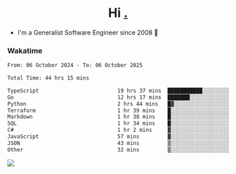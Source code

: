 <h1 align="center">Hi <a href="https://www.hackerrank.com/erasmosaraujo">.</a></h1>
 
- I'm a Generalist Software Engineer  since 2008 🚀
<!--  
<p align="left">
  <a href="https://github.com/erasmosoares/github-readme-stats">
    <img
      align="center"
      src="https://github-readme-stats.vercel.app/api/top-langs/?username=erasmosoares&theme=radical&layout=compact"
    />
  </a>
  <a href="https://github.com/erasmosoares/github-readme-stats">
    [![Harlok's WakaTime stats](https://github-readme-stats.vercel.app/api/wakatime?username=ffflabs)](https://github.com/anuraghazra/github-readme-stats)
  </a>
</p>

<!--
 ### Repo 
 
<p align="left">
 <a href="https://github.com/erasmosoares/github-readme-stats">
    <img
      align="center"
      height="165"
      src="https://github-readme-stats.vercel.app/api/pin?username=erasmosoares&repo=sample-node&title_color=fff&icon_color=f9f9f9&text_color=9f9f9f&bg_color=151515"
    />
  </a>
  <a href="https://github.com/erasmosoares/github-readme-stats">
    <img
      align="center"
      height="165"
      src="https://github-readme-stats.vercel.app/api/pin?username=erasmosoares&repo=sample-node&title_color=fff&icon_color=f9f9f9&text_color=9f9f9f&bg_color=151515"
    />
  </a>
</p>
-->

 ### Wakatime 

<!--START_SECTION:waka-->

```txt
From: 06 October 2024 - To: 06 October 2025

Total Time: 44 hrs 15 mins

TypeScript                         19 hrs 37 mins  ███████████░░░░░░░░░░░░░░   43.79 %
Go                                 12 hrs 17 mins  ███████░░░░░░░░░░░░░░░░░░   27.44 %
Python                             2 hrs 44 mins   █▓░░░░░░░░░░░░░░░░░░░░░░░   06.10 %
Terraform                          1 hr 39 mins    █░░░░░░░░░░░░░░░░░░░░░░░░   03.72 %
Markdown                           1 hr 38 mins    █░░░░░░░░░░░░░░░░░░░░░░░░   03.66 %
SQL                                1 hr 34 mins    █░░░░░░░░░░░░░░░░░░░░░░░░   03.53 %
C#                                 1 hr 2 mins     ▓░░░░░░░░░░░░░░░░░░░░░░░░   02.33 %
JavaScript                         57 mins         ▓░░░░░░░░░░░░░░░░░░░░░░░░   02.15 %
JSON                               43 mins         ▒░░░░░░░░░░░░░░░░░░░░░░░░   01.60 %
Other                              32 mins         ▒░░░░░░░░░░░░░░░░░░░░░░░░   01.21 %
```

<!--END_SECTION:waka-->

![](https://komarev.com/ghpvc/?username=erasmosoares&color=brightgreen)
